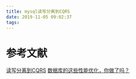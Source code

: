 ```yaml
---
title: mysql读写分离到CQRS
date: 2019-11-05 09:02:37
tags:
---
```


# 参考文献
[读写分离到CQRS](https://www.jianshu.com/p/1b82a1f6a586)
[数据库的这些性能优化，你做了吗？](http://tech.it168.com/a2018/0822/5010/000005010149.shtml)